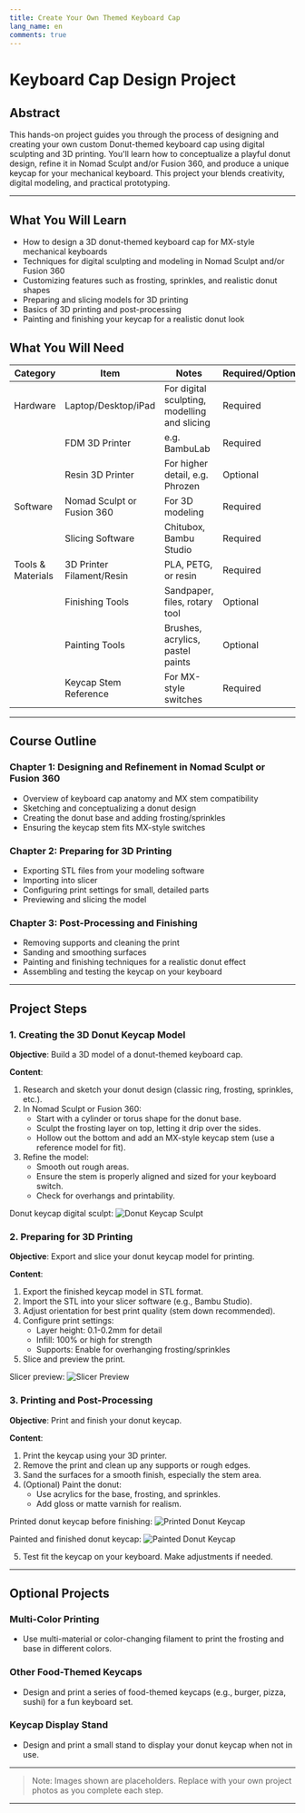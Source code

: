 ```yaml
---
title: Create Your Own Themed Keyboard Cap
lang_name: en 
comments: true
---
```


# Keyboard Cap Design Project
## Abstract

This hands-on project guides you through the process of designing and creating your own custom Donut-themed keyboard cap using digital sculpting and 3D printing. You'll learn how to conceptualize a playful donut design, refine it in Nomad Sculpt and/or Fusion 360, and produce a unique keycap for your mechanical keyboard. This project your blends creativity, digital modeling, and practical prototyping.

---

## What You Will Learn

- How to design a 3D donut-themed keyboard cap for MX-style mechanical keyboards
- Techniques for digital sculpting and modeling in Nomad Sculpt and/or Fusion 360
- Customizing features such as frosting, sprinkles, and realistic donut shapes
- Preparing and slicing models for 3D printing
- Basics of 3D printing and post-processing
- Painting and finishing your keycap for a realistic donut look

## What You Will Need

| Category         | Item                                   | Notes                                 | Required/Optional |
|------------------|----------------------------------------|---------------------------------------|------------------|
| Hardware         | Laptop/Desktop/iPad                    | For digital sculpting, modelling and slicing     | Required         |
|                  | FDM 3D Printer                        | e.g. BambuLab                         | Required         |
|                  | Resin 3D Printer                      | For higher detail, e.g. Phrozen       | Optional         |
| Software         | Nomad Sculpt or Fusion 360             | For 3D modeling                       | Required         |
|                  | Slicing Software                      | Chitubox, Bambu Studio                | Required         |
| Tools & Materials| 3D Printer Filament/Resin              | PLA, PETG, or resin                   | Required         |
|                  | Finishing Tools                       | Sandpaper, files, rotary tool         | Optional         |
|                  | Painting Tools                        | Brushes, acrylics, pastel paints      | Optional         |
|                  | Keycap Stem Reference                 | For MX-style switches                 | Required         |

---

## Course Outline

### Chapter 1: Designing and Refinement in Nomad Sculpt or Fusion 360
- Overview of keyboard cap anatomy and MX stem compatibility
- Sketching and conceptualizing a donut design
- Creating the donut base and adding frosting/sprinkles
- Ensuring the keycap stem fits MX-style switches

### Chapter 2: Preparing for 3D Printing
- Exporting STL files from your modeling software
- Importing into slicer
- Configuring print settings for small, detailed parts
- Previewing and slicing the model

### Chapter 3: Post-Processing and Finishing
- Removing supports and cleaning the print
- Sanding and smoothing surfaces
- Painting and finishing techniques for a realistic donut effect
- Assembling and testing the keycap on your keyboard

---

## Project Steps

### 1. Creating the 3D Donut Keycap Model

**Objective**: Build a 3D model of a donut-themed keyboard cap.

**Content**:
1. Research and sketch your donut design (classic ring, frosting, sprinkles, etc.).
2. In Nomad Sculpt or Fusion 360:
   - Start with a cylinder or torus shape for the donut base.
   - Sculpt the frosting layer on top, letting it drip over the sides.
   - Hollow out the bottom and add an MX-style keycap stem (use a reference model for fit).
3. Refine the model:
   - Smooth out rough areas.
   - Ensure the stem is properly aligned and sized for your keyboard switch.
   - Check for overhangs and printability.

Donut keycap digital sculpt:
![Donut Keycap Sculpt](./images/keyboard_cap_03.jpg)
### 2. Preparing for 3D Printing

**Objective**: Export and slice your donut keycap model for printing.

**Content**:
1. Export the finished keycap model in STL format.
2. Import the STL into your slicer software (e.g., Bambu Studio).
3. Adjust orientation for best print quality (stem down recommended).
4. Configure print settings:
   - Layer height: 0.1-0.2mm for detail
   - Infill: 100% or high for strength
   - Supports: Enable for overhanging frosting/sprinkles
5. Slice and preview the print.

Slicer preview:
![Slicer Preview](./images/keyboard_cap_04.jpg)

### 3. Printing and Post-Processing

**Objective**: Print and finish your donut keycap.

**Content**:
1. Print the keycap using your 3D printer.
2. Remove the print and clean up any supports or rough edges.
3. Sand the surfaces for a smooth finish, especially the stem area.
4. (Optional) Paint the donut:
   - Use acrylics for the base, frosting, and sprinkles.
   - Add gloss or matte varnish for realism.

Printed donut keycap before finishing:
![Printed Donut Keycap](./images/keyboard_cap_05.jpg)

Painted and finished donut keycap:
![Painted Donut Keycap](./images/keyboard_cap_01.jpg)

5. Test fit the keycap on your keyboard. Make adjustments if needed.

---

## Optional Projects

### Multi-Color Printing
- Use multi-material or color-changing filament to print the frosting and base in different colors.

### Other Food-Themed Keycaps
- Design and print a series of food-themed keycaps (e.g., burger, pizza, sushi) for a fun keyboard set.

### Keycap Display Stand
- Design and print a small stand to display your donut keycap when not in use.

---

> Note: Images shown are placeholders. Replace with your own project photos as you complete each step.



---


